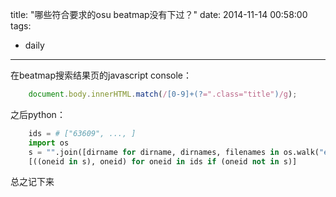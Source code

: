 title: "哪些符合要求的osu beatmap没有下过？"
date: 2014-11-14 00:58:00
tags:
- daily
---
在beatmap搜索结果页的javascript console：

```javascript
    document.body.innerHTML.match(/[0-9]+(?=".class="title")/g);
```

之后python：

```python
    ids = # ["63609", ..., ]
    import os
    s = "".join([dirname for dirname, dirnames, filenames in os.walk("e:/path/to/osu/songs")])
    [((oneid in s), oneid) for oneid in ids if (oneid not in s)]
```

总之记下来